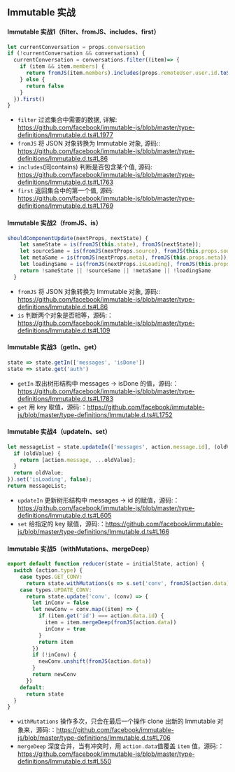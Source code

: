 ## Immutable 实战

#### Immutable 实战1（filter、fromJS、includes、first）

```javascript
let currentConversation = props.conversation
if (!currentConversation && conversations) {
  currentConversation = conversations.filter((item)=> {
    if (item && item.members) {
      return fromJS(item.members).includes(props.remoteUser.user.id.toString())
    } else {
      return false
    }
  }).first()
}
```
* `filter` 过滤集合中需要的数据, 详解: https://github.com/facebook/immutable-js/blob/master/type-definitions/Immutable.d.ts#L1977
* `fromJS` 将 JSON 对象转换为 Immutable 对象, 源码:: https://github.com/facebook/immutable-js/blob/master/type-definitions/Immutable.d.ts#L86
* `includes`(同contains) 判断是否包含某个值, 源码: https://github.com/facebook/immutable-js/blob/master/type-definitions/Immutable.d.ts#L1763
* `first` 返回集合中的第一个值, 源码: https://github.com/facebook/immutable-js/blob/master/type-definitions/Immutable.d.ts#L1769

 
#### Immutable 实战2（fromJS、is）

```javascript
shouldComponentUpdate(nextProps, nextState) {
    let sameState = is(fromJS(this.state), fromJS(nextState));
    let sourceSame = is(fromJS(nextProps.source), fromJS(this.props.source));
    let metaSame = is(fromJS(nextProps.meta), fromJS(this.props.meta));
    let loadingSame = is(fromJS(nextProps.isLoading), fromJS(this.props.isLoading));
    return !sameState || !sourceSame || !metaSame || !loadingSame
  }
```
* `fromJS` 将 JSON 对象转换为 Immutable 对象, 源码:: https://github.com/facebook/immutable-js/blob/master/type-definitions/Immutable.d.ts#L86
* `is` 判断两个对象是否相等，源码:：https://github.com/facebook/immutable-js/blob/master/type-definitions/Immutable.d.ts#L109

 
#### Immutable 实战3（getIn、get）
```javascript
state => state.getIn(['messages', 'isDone'])
state => state.get('auth')
```
* `getIn` 取出树形结构中 messages -> isDone 的值，源码:：https://github.com/facebook/immutable-js/blob/master/type-definitions/Immutable.d.ts#L1783
* `get` 用 key 取值，源码:：https://github.com/facebook/immutable-js/blob/master/type-definitions/Immutable.d.ts#L1752

 
#### Immutable 实战4（updateIn、set）
```javascript
let messageList = state.updateIn(['messages', action.message.id], (oldValue) => {
  if (oldValue) {
    return [action.message, ...oldValue];
  }
  return oldValue;
}).set('isLoading', false);
return messageList;
```
* `updateIn` 更新树形结构中 messages -> id 的赋值，源码:：https://github.com/facebook/immutable-js/blob/master/type-definitions/Immutable.d.ts#L605
* `set` 给指定的 key 赋值，源码:：https://github.com/facebook/immutable-js/blob/master/type-definitions/Immutable.d.ts#L166

 
#### Immutable 实战5（withMutations、mergeDeep）
```javascript
export default function reducer(state = initialState, action) {
  switch (action.type) {
    case types.GET_CONV:
      return state.withMutations(s => s.set('conv', fromJS(action.data)).set('isLoading', false))
    case types.UPDATE_CONV:
      return state.update('conv', (conv) => {
        let inConv = false
        let newConv = conv.map((item) => {
          if (item.get('id') === action.data.id) {
            item = item.mergeDeep(fromJS(action.data))
            inConv = true
          }
          return item
        })
        if (!inConv) {
          newConv.unshift(fromJS(action.data))
        }
        return newConv
      })
    default:
      return state
  }
}

```
* `withMutations` 操作多次，只会在最后一个操作 clone 出新的 Immutable 对象来，源码:：https://github.com/facebook/immutable-js/blob/master/type-definitions/Immutable.d.ts#L706
* `mergeDeep` 深度合并，当有冲突时，用 `action.data`值覆盖 `item` 值，源码:：https://github.com/facebook/immutable-js/blob/master/type-definitions/Immutable.d.ts#L550
